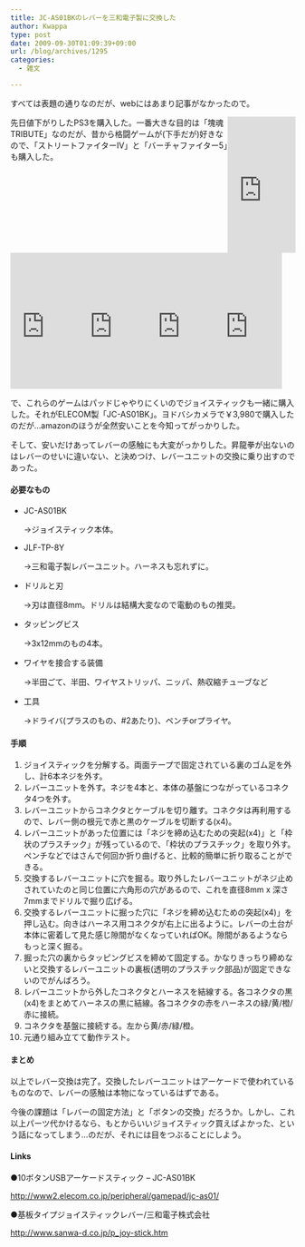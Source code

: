 ```yaml
---
title: JC-AS01BKのレバーを三和電子製に交換した
author: Kwappa
type: post
date: 2009-09-30T01:09:39+09:00
url: /blog/archives/1295
categories:
  - 雑文

---
```

すべては表題の通りなのだが、webにはあまり記事がなかったので。
  
<iframe src="http://rcm-fe.amazon-adsystem.com/e/cm?t=bottomline02-22&#038;o=9&#038;p=8&#038;l=as1&#038;asins=B002LZTX0U&#038;nou=1&#038;ref=qf_sp_asin_til&#038;fc1=000000&#038;IS2=1&#038;lt1=_blank&#038;m=amazon&#038;lc1=336699&#038;bc1=000000&#038;bg1=FFFFFF&#038;f=ifr" style="width:120px;height:240px;float:right;" scrolling="no" marginwidth="0" marginheight="0" frameborder="0"></iframe>
  
先日値下がりしたPS3を購入した。一番大きな目的は「塊魂TRIBUTE」なのだが、昔から格闘ゲームが(下手だが)好きなので、「ストリートファイターIV」と「バーチャファイター5」も購入した。
  
<br style="clear:both;" />
  
<iframe src="http://rcm-fe.amazon-adsystem.com/e/cm?t=bottomline02-22&#038;o=9&#038;p=8&#038;l=as1&#038;asins=B000RG9KTY&#038;nou=1&#038;ref=qf_sp_asin_til&#038;fc1=000000&#038;IS2=1&#038;lt1=_blank&#038;m=amazon&#038;lc1=336699&#038;bc1=000000&#038;bg1=FFFFFF&#038;f=ifr" style="width:120px;height:240px;float:left;" scrolling="no" marginwidth="0" marginheight="0" frameborder="0"></iframe>
  
<iframe src="http://rcm-fe.amazon-adsystem.com/e/cm?t=bottomline02-22&#038;o=9&#038;p=8&#038;l=as1&#038;asins=B0021L8S78&#038;nou=1&#038;ref=qf_sp_asin_til&#038;fc1=000000&#038;IS2=1&#038;lt1=_blank&#038;m=amazon&#038;lc1=336699&#038;bc1=000000&#038;bg1=FFFFFF&#038;f=ifr" style="width:120px;height:240px;float:left;" scrolling="no" marginwidth="0" marginheight="0" frameborder="0"></iframe>
  
<iframe src="http://rcm-fe.amazon-adsystem.com/e/cm?t=bottomline02-22&#038;o=9&#038;p=8&#038;l=as1&#038;asins=B001P5HXVS&#038;nou=1&#038;ref=qf_sp_asin_til&#038;fc1=000000&#038;IS2=1&#038;lt1=_blank&#038;m=amazon&#038;lc1=336699&#038;bc1=000000&#038;bg1=FFFFFF&#038;f=ifr" style="width:120px;height:240px;float:left;" scrolling="no" marginwidth="0" marginheight="0" frameborder="0"></iframe>
  
<iframe src="http://rcm-fe.amazon-adsystem.com/e/cm?t=bottomline02-22&#038;o=9&#038;p=8&#038;l=as1&#038;asins=B001GS8ODK&#038;nou=1&#038;ref=qf_sp_asin_til&#038;fc1=000000&#038;IS2=1&#038;lt1=_blank&#038;m=amazon&#038;lc1=336699&#038;bc1=000000&#038;bg1=FFFFFF&#038;f=ifr" style="width:120px;height:240px;float:left;" scrolling="no" marginwidth="0" marginheight="0" frameborder="0"></iframe>
  
<br style="clear:both;" />
  
で、これらのゲームはパッドじゃやりにくいのでジョイスティックも一緒に購入した。それがELECOM製「JC-AS01BK」。ヨドバシカメラで￥3,980で購入したのだが…amazonのほうが全然安いことを今知ってがっかりした。
  
そして、安いだけあってレバーの感触にも大変がっかりした。昇龍拳が出ないのはレバーのせいに違いない、と決めつけ、レバーユニットの交換に乗り出すのであった。
  
<!--more-->

#### 必要なもの

  * JC-AS01BK
		  
    →ジョイスティック本体。
  * JLF-TP-8Y
		  
    →三和電子製レバーユニット。ハーネスも忘れずに。
  * ドリルと刃
		  
    →刃は直径8mm。ドリルは結構大変なので電動のもの推奨。
  * タッピングビス
		  
    →3x12mmのもの4本。
  * ワイヤを接合する装備
		  
    →半田ごて、半田、ワイヤストリッパ、ニッパ、熱収縮チューブなど
  * 工具
		  
    →ドライバ(プラスのもの、#2あたり)、ペンチorプライヤ。

#### 手順

  1. ジョイスティックを分解する。両面テープで固定されている裏のゴム足を外し、計6本ネジを外す。
  2. レバーユニットを外す。ネジを4本と、本体の基盤につながっているコネクタ4つを外す。
  3. レバーユニットからコネクタとケーブルを切り離す。コネクタは再利用するので、レバー側の根元で赤と黒のケーブルを切断する(x4)。
  4. レバーユニットがあった位置には「ネジを締め込むための突起(x4)」と「枠状のプラスチック」が残っているので、「枠状のプラスチック」を取り外す。ペンチなどではさんで何回か折り曲げると、比較的簡単に折り取ることができる。
  5. 交換するレバーユニットに穴を掘る。取り外したレバーユニットがネジ止めされていたのと同じ位置に六角形の穴があるので、これを直径8mm x 深さ7mmまでドリルで掘り広げる。
  6. 交換するレバーユニットに掘った穴に「ネジを締め込むための突起(x4)」を押し込む。向きはハーネス用コネクタが右上に出るように。レバーの土台が本体に密着して見た感じ隙間がなくなっていればOK。隙間があるようならもっと深く掘る。
  7. 掘った穴の裏からタッピングビスを締めて固定する。かなりきっちり締めないと交換するレバーユニットの裏板(透明のプラスチック部品)が固定できないのでがんばろう。
  8. レバーユニットから外したコネクタとハーネスを結線する。各コネクタの黒(x4)をまとめてハーネスの黒に結線。各コネクタの赤をハーネスの緑/黄/橙/赤に接続。
  9. コネクタを基盤に接続する。左から黄/赤/緑/橙。
 10. 元通り組み立てて動作テスト。

#### まとめ

以上でレバー交換は完了。交換したレバーユニットはアーケードで使われているものなので、レバーの感触は本物になっているはずである。
  
今後の課題は「レバーの固定方法」と「ボタンの交換」だろうか。しかし、これ以上パーツ代かけるなら、もとからいいジョイスティック買えばよかった、という話になってしまう…のだが、それには目をつぶることにしよう。

#### Links

●10ボタンUSBアーケードスティック &#8211; JC-AS01BK
  
http://www2.elecom.co.jp/peripheral/gamepad/jc-as01/
  
●基板タイプジョイスティックレバー/三和電子株式会社
  
http://www.sanwa-d.co.jp/p_joy-stick.htm
